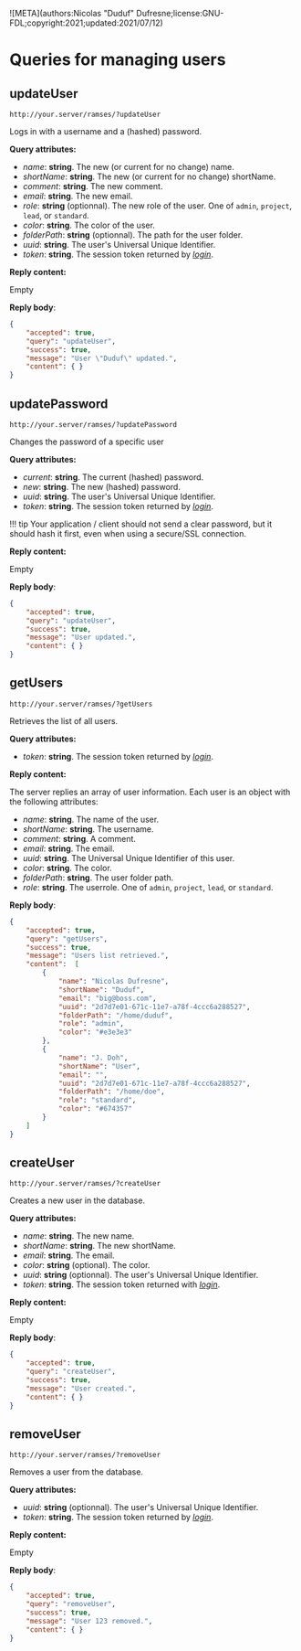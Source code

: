 ![META](authors:Nicolas "Duduf" Dufresne;license:GNU-FDL;copyright:2021;updated:2021/07/12)

# Queries for managing users

## updateUser

`http://your.server/ramses/?updateUser`

Logs in with a username and a (hashed) password.

**Query attributes:**

- *name*: **string**. The new (or current for no change) name.
- *shortName*: **string**. The new (or current for no change) shortName.
- *comment*: **string**. The new comment.
- *email*: **string**. The new email.
- *role*: **string** (optionnal). The new role of the user. One of `admin`, `project`, `lead`, or `standard`.
- *color*: **string**. The color of the user.
- *folderPath*: **string** (optionnal). The path for the user folder.
- *uuid*: **string**. The user's Universal Unique Identifier.
- *token*: **string**. The session token returned by [*login*](general.md#login).

**Reply content:**

Empty

**Reply body**:

```json
{
    "accepted": true,
    "query": "updateUser",
    "success": true,
    "message": "User \"Duduf\" updated.",
    "content": { }
}
```

## updatePassword

`http://your.server/ramses/?updatePassword`

Changes the password of a specific user

**Query attributes:**

- *current*: **string**. The current (hashed) password.
- *new*: **string**. The new (hashed) password.
- *uuid*: **string**. The user's Universal Unique Identifier.
- *token*: **string**. The session token returned by [*login*](general.md#login).

!!! tip
    Your application / client should not send a clear password, but it should hash it first, even when using a secure/SSL connection.

**Reply content:**

Empty

**Reply body**:

```json
{
    "accepted": true,
    "query": "updateUser",
    "success": true,
    "message": "User updated.",
    "content": { }
}
```

## getUsers

`http://your.server/ramses/?getUsers`

Retrieves the list of all users.

**Query attributes:**

- *token*: **string**. The session token returned by [*login*](general.md#login).

**Reply content:**

The server replies an array of user information. Each user is an object with the following attributes:

- *name*: **string**. The name of the user.
- *shortName*: **string**. The username.
- *comment*: **string**. A comment.
- *email*: **string**. The email.
- *uuid*: **string**. The Universal Unique Identifier of this user.
- *color*: **string**. The color.
- *folderPath*: **string**. The user folder path.
- *role*: **string**. The userrole. One of `admin`, `project`, `lead`, or `standard`.

**Reply body**:

```json
{
    "accepted": true,
    "query": "getUsers",
    "success": true,
    "message": "Users list retrieved.",
    "content":  [
        {
            "name": "Nicolas Dufresne",
            "shortName": "Duduf",
            "email": "big@boss.com",
            "uuid": "2d7d7e01-671c-11e7-a78f-4ccc6a288527",
            "folderPath": "/home/duduf",
            "role": "admin",
            "color": "#e3e3e3"
        },
        {
            "name": "J. Doh",
            "shortName": "User",
            "email": "",
            "uuid": "2d7d7e01-671c-11e7-a78f-4ccc6a288527",
            "folderPath": "/home/doe",
            "role": "standard",
            "color": "#674357"
        }
    ]
}
```

## createUser

`http://your.server/ramses/?createUser`

Creates a new user in the database.

**Query attributes:**

- *name*: **string**. The new name.
- *shortName*: **string**. The new shortName.
- *email*: **string**. The email.
- *color*: **string** (optional). The color.
- *uuid*: **string** (optionnal). The user's Universal Unique Identifier.
- *token*: **string**. The session token returned with [*login*](general.md#login).

**Reply content:**

Empty

**Reply body**:

```json
{
    "accepted": true,
    "query": "createUser",
    "success": true,
    "message": "User created.",
    "content": { }
}
```

## removeUser

`http://your.server/ramses/?removeUser`

Removes a user from the database.

**Query attributes:**

- *uuid*: **string** (optionnal). The user's Universal Unique Identifier.
- *token*: **string**. The session token returned by [*login*](general.md#login).

**Reply content:**

Empty

**Reply body**:

```json
{
    "accepted": true,
    "query": "removeUser",
    "success": true,
    "message": "User 123 removed.",
    "content": { }
}
```